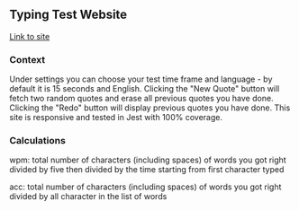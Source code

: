 ## Typing Test Website

[Link to site](https://peatype.herokuapp.com/)

### Context

Under settings you can choose your test time frame and language - by default it is 15 seconds and English. Clicking the "New Quote" button will fetch two random quotes and erase all previous quotes you have done. Clicking the "Redo" button will display previous quotes you have done. This site is responsive and tested in Jest with 100% coverage.

### Calculations

wpm: total number of characters (including spaces) of words you got right divided by five then divided by the time starting from first character typed

acc: total number of characters (including spaces) of words you got right divided by all character in the list of words
